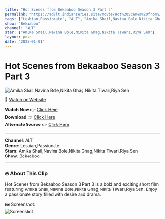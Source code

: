 ```yaml
---
title: "Hot Scenes from Bekaaboo Season 3 Part 3"
permalink: "https://adult.indianseries.site/movie/Hot%20Scenes%20from%20Bekaaboo%20Season%203%20Part%203"
tags: ["Lesbian,Passionate", "ALT", "Amika Shail,Navina Bole,Nikita Ghag,Nikita Tiwari,Riya Sen"]
show: "Bekaaboo"
channel: "ALT"
star: ["Amika Shail,Navina Bole,Nikita Ghag,Nikita Tiwari,Riya Sen"]
layout: post
date: "2025-01-01"
---
```


# Hot Scenes from Bekaaboo Season 3 Part 3

![Amika Shail,Navina Bole,Nikita Ghag,Nikita Tiwari,Riya Sen](https://shorts.desisins.com/wp-content/uploads/2023/09/Bekaaboo-Part-3-DesiSins.com_.jpg)

🔗 [Watch on Website](https://adult.indianseries.site/movie/Hot%20Scenes%20from%20Bekaaboo%20Season%203%20Part%203)

**Watch Now** 👉 [Click Here](https://adult.indianseries.site/movie/Hot%20Scenes%20from%20Bekaaboo%20Season%203%20Part%203)  
**Download** 👉 [Click Here](https://adult.indianseries.site/movie/Hot%20Scenes%20from%20Bekaaboo%20Season%203%20Part%203)  
**Alternate Source** 👉 [Click Here](https://adult.indianseries.site/movie/Hot%20Scenes%20from%20Bekaaboo%20Season%203%20Part%203)

---

**Channel**: ALT  
**Genre**: Lesbian,Passionate  
**Stars**: Amika Shail,Navina Bole,Nikita Ghag,Nikita Tiwari,Riya Sen  
**Show**: Bekaaboo

---

### 🔥 About This Clip

Hot Scenes from Bekaaboo Season 3 Part 3 is a bold and exciting short film featuring Amika Shail,Navina Bole,Nikita Ghag,Nikita Tiwari,Riya Sen. Enjoy a passionate story filled with desire and drama.
 
🖼️ Screenshot:  
![Screenshot](https://shorts.desisins.com/wp-content/uploads/2023/09/Bekaaboo-Part-3-DesiSins.com_.jpg)
